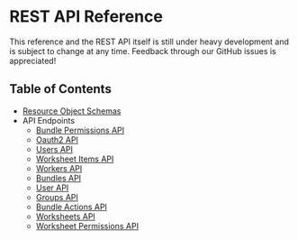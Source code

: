 # REST API Reference

This reference and the REST API itself is still under heavy development and is
subject to change at any time. Feedback through our GitHub issues is appreciated!

## Table of Contents
- [Resource Object Schemas](schemas.md)
- API Endpoints
  - [Bundle Permissions API](bundle-permissions.md)
  - [Oauth2 API](oauth2.md)
  - [Users API](users.md)
  - [Worksheet Items API](worksheet-items.md)
  - [Workers API](workers.md)
  - [Bundles API](bundles.md)
  - [User API](user.md)
  - [Groups API](groups.md)
  - [Bundle Actions API](bundle-actions.md)
  - [Worksheets API](worksheets.md)
  - [Worksheet Permissions API](worksheet-permissions.md)
